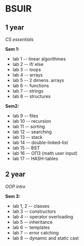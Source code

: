 # BSUIR

## 1 year
*CS essentials*

**Sem 1:**
- lab 1 -- linear algorithmes
- lab 2 -- if/ else
- lab 3 -- loops
- lab 4 -- arrays
- lab 5 -- 2 dimens. arrays
- lab 6 -- functions
- lab 7 -- strings
- lab 8 -- structures

**Sem2:**
- lab 9 -- files
- lab 10 -- recursion
- lab 11 -- sorting
- lab 12 -- searching
- lab 13 -- stack
- lab 14 -- double-linked-list
- lab 15 -- BST
- lab 16 -- ОПЗ (math user input)
- lab 17 -- HASH-tables

## 2 year
*OOP intro*

**Sem 3:**  
- lab 1, 2 -- classes
- lab 3 -- constructors
- lab 4 -- operator overloading
- lab 5 -- inheritance
- lab 6 -- templates
- lab 7 -- error catching
- lab 8 -- dynamic and static cast